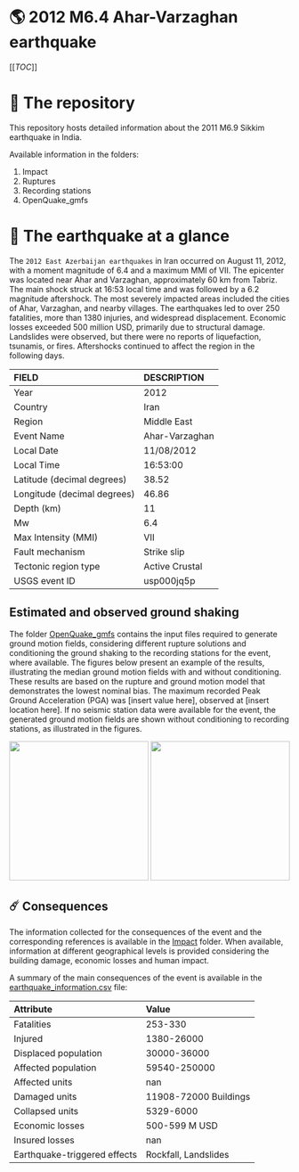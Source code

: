 # 🌎 2012 M6.4 Ahar-Varzaghan earthquake
[[_TOC_]]

# 📂 The repository

This repository hosts detailed information about the 2011 M6.9 Sikkim earthquake in India.

Available information in the folders:

1. Impact
2. Ruptures
3. Recording stations
4. OpenQuake_gmfs


# 🚀 The earthquake at a glance 

The `2012 East Azerbaijan earthquakes` in Iran occurred on August 11, 2012, with a moment magnitude of 6.4 and a maximum MMI of VII. The epicenter was located near Ahar and Varzaghan, approximately 60 km from Tabriz. The main shock struck at 16:53 local time and was followed by a 6.2 magnitude aftershock. The most severely impacted areas included the cities of Ahar, Varzaghan, and nearby villages. The earthquakes led to over 250 fatalities, more than 1380 injuries, and widespread displacement. Economic losses exceeded 500 million USD, primarily due to structural damage. Landslides were observed, but there were no reports of liquefaction, tsunamis, or fires. Aftershocks continued to affect the region in the following days.

| FIELD | DESCRIPTION |
|:-------|:-------------|
| Year | 2012 |
| Country | Iran |
| Region | Middle East |
| Event Name | Ahar-Varzaghan |
| Local Date | 11/08/2012 |
| Local Time | 16:53:00 |
| Latitude (decimal degrees) | 38.52 |
| Longitude (decimal degrees) | 46.86 |
| Depth (km) | 11 |
| Mw | 6.4 |
| Max Intensity (MMI) | VII |
| Fault mechanism | Strike slip |
| Tectonic region type | Active Crustal |
| USGS event ID | usp000jq5p |

## Estimated and observed ground shaking

The folder [OpenQuake_gmfs](./OpenQuake_gmfs/) contains the input files required to generate ground motion fields, considering different rupture solutions and conditioning the ground shaking to the recording stations for the event, where available. The figures below present an example of the results, illustrating the median ground motion fields with and without conditioning. These results are based on the rupture and ground motion model that demonstrates the lowest nominal bias. The maximum recorded Peak Ground Acceleration (PGA) was [insert value here], observed at [insert location here]. If no seismic station data were available for the event, the generated ground motion fields are shown without conditioning to recording stations, as illustrated in the figures.

<img src="./20120811_M6.4_Ahar-Varzaghan/4_OpenQuake_gmfs/median_gmf_stations_none.png" height="250">
<img src="./20120811_M6.4_Ahar-Varzaghan/4_OpenQuake_gmfs/median_gmf_stations_seismic.png" height="250">

## ☄️ Consequences

The information collected for the consequences of the event and the corresponding references is available in the [Impact](./Impact) folder. When available, information at different geographical levels is provided considering the building damage, economic losses and human impact.

A summary of the main consequences of the event is available in the [earthquake_information.csv](./earthquake_information.csv) file:

| Attribute | Value |
|:-------|:-------------|
| Fatalities | 253-330 |
| Injured | 1380-26000 |
| Displaced population | 30000-36000 |
| Affected population | 59540-250000 |
| Affected units | nan |
| Damaged units | 11908-72000 Buildings |
| Collapsed units | 5329-6000  |
| Economic losses | 500-599 M USD |
| Insured losses | nan |
| Earthquake-triggered effects | Rockfall, Landslides |